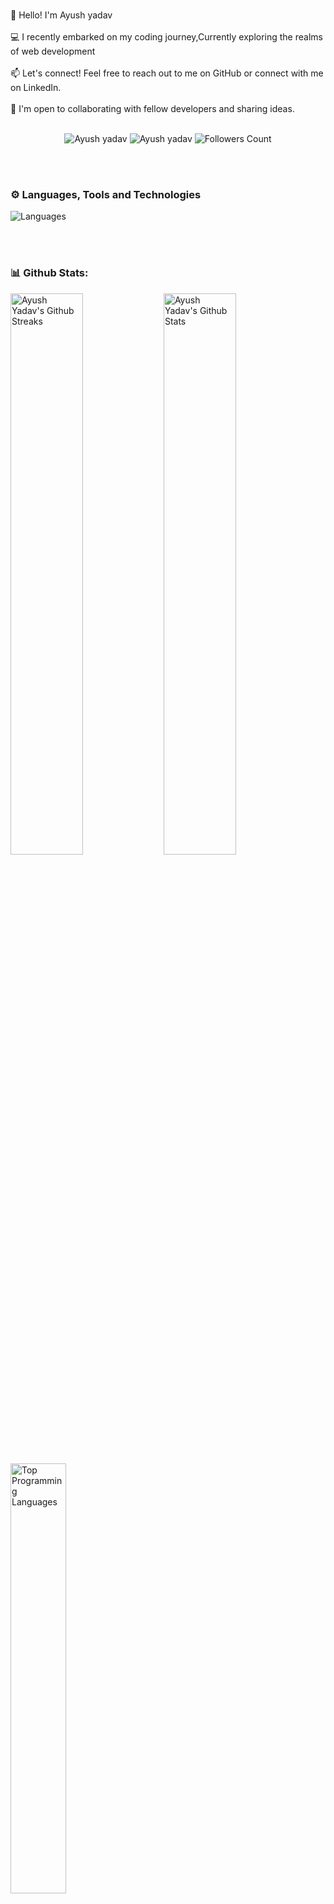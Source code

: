 <p>
    <br>
    👋 Hello! I'm Ayush yadav <br>
    <br>
    💻 I recently embarked on my coding journey,Currently exploring the realms of web development  <br>
    <br>
    📫 Let's connect! Feel free to reach out to me on GitHub or connect with me on LinkedIn.<br>
     <br>
    🚀 I'm open to collaborating with fellow developers and sharing ideas.<br>
    <br>
</p>

<p align="center">
    <img src="https://komarev.com/ghpvc/?username=ayush215mb" alt="Ayush yadav">
    <img src="https://wakatime.com/badge/user/018e1e9b-fa9a-4c57-9db2-00aca6031ace.svg" alt="Ayush yadav" />
    <img src="https://img.shields.io/github/followers/ayush215mb?label=Follow&style=social" alt="Followers Count">
</p>

<br><br>

### ⚙️ Languages, Tools and Technologies
<img src="https://skillicons.dev/icons?i=html,css,js,c,cpp" alt="Languages">

<br><br>

### 📊 Github Stats:
<p>
    <img src="https://github-readme-streak-stats.herokuapp.com/?user=ayush215mb&theme=midnight-purple"
        alt="Ayush Yadav's Github Streaks" width="48%" align="left">
    <img src="https://github-readme-stats.vercel.app/api?username=ayush215mb&theme=midnight-purple&show_icons=true&rank_icon=github&hide=prs,issues"
        alt="Ayush Yadav's Github Stats" width="48%" align="left">
    <img src="https://github-readme-stats.vercel.app/api/top-langs/?username=ayush215mb&theme=midnight-purple"
        alt="Top Programming Languages" width="42%" align="top-right">
</p>

<br>
<img src="https://github-readme-activity-graph.vercel.app/graph?username=ayush215mb" alt="ayush215mb" width="92%"
    align="center" />
<br><br>

### 🗼 Connect With Me:
<p align="center">
    <a href="https://www.linkedin.com/in/ayush215mb/" target="_blank"> <img
            src="https://media.giphy.com/media/QhPL2mdDVzeuHiRcIw/giphy.gif" height="110px" /> </a>
    <a href="https://www.instagram.com/ayush215mb/" target="_blank"> <img
                src="https://media.giphy.com/media/v1.Y2lkPTc5MGI3NjExcWxxejZxNGh1Y2V3ZzZkN2hyeWo3bGNtZmZiZXBlcXRnZnM4MHNiYiZlcD12MV9pbnRlcm5hbF9naWZfYnlfaWQmY3Q9Zw/YwNCU8P5jGMNKGG5Bq/giphy-downsized-large.gif" height="120px" /> </a>
</p>

